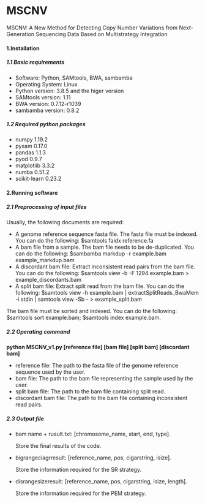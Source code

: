# MSCNV

MSCNV: A New Method for Detecting Copy Number Variations from Next-Generation Sequencing Data Based on Multistrategy Integration 

#### 1.Installation

##### 1.1 Basic requirements

- Software: Python, SAMtools, BWA, sambamba
- Operating System: Linux
- Python version: 3.8.5 and the higer version
- SAMtools version: 1.11
- BWA version: 0.7.12-r1039 
- sambamba version: 0.8.2

##### 1.2 Required python packages

- numpy 1.19.2
- pysam 0.17.0
- pandas 1.1.3
- pyod 0.9.7
- matplotlib 3.3.2
- numba 0.51.2
- scikit-learn 0.23.2

#### 2.Running software

##### 2.1 Preprocessing of input files

Usually, the following documents are required:

- A genome reference sequence fasta file. The fasta file must be indexed. You can do the following: $samtools faidx reference.fa
- A bam file from a sample. 
  The bam file needs to be de-duplicated. You can do the following: $sambamba markdup -r example.bam example_markdup.bam
- A discordant bam file: Extract inconsistent read pairs from the bam file. You can do the following: $samtools view -b -F 1294 example.bam > example_discordants.bam
- A split bam file: Extract split read from the bam file. You can do the following: $samtools view -h example.bam | extractSplitReads_BwaMem -i stdin | samtools view -Sb -  > example_split.bam

The bam file must be sorted and indexed. You can do the following: $samtools sort example.bam; $samtools index example.bam.

##### 2.2 Operating command

**python MSCNV_v1.py [reference file] [bam file] [split bam] [discordant bam]**

- reference file: The path to the fasta file of the genome reference sequence used by the user.
- bam file: The path to the bam file representing the sample used by the user.
- split bam file: The path to the bam file containing split read.
- discordant bam file: The path to the bam file containing inconsistent read pairs.

##### 2.3 Output file

- bam name + rusult.txt: [chromosome_name, start, end, type].
  
  Store the final results of the code.
  
- bigrangeciagrresult: [reference_name, pos, cigarstring, isize].
  
  Store the information required for the SR strategy. 
  
- disrangesizeresult: [reference_name, pos, cigarstring, isize, length].
  
  Store the information required for the PEM strategy. 

